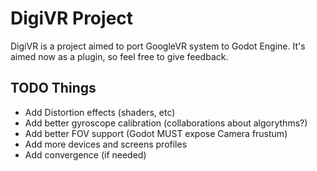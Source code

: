 # DigiVR Project
 
DigiVR is a project aimed to port GoogleVR system to Godot Engine. It's aimed now as a plugin, so feel free to give feedback.
 
## TODO Things
 
* Add Distortion effects (shaders, etc)
* Add better gyroscope calibration (collaborations about algorythms?)
* Add better FOV support (Godot MUST expose Camera frustum)
* Add more devices and screens profiles
* Add convergence (if needed)
 
 
